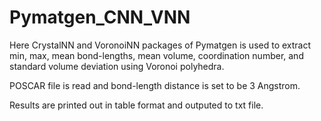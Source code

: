 # Pymatgen_CNN_VNN

Here CrystalNN and VoronoiNN packages of Pymatgen is used to extract min, max, mean bond-lengths, mean volume, coordination number, and standard volume deviation using Voronoi polyhedra.

POSCAR file is read and bond-length distance is set to be 3 Angstrom.

Results are printed out in table format and outputed to txt file.
